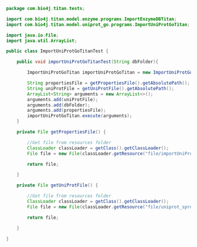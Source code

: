 
```java
package com.bio4j.titan.tests;

import com.bio4j.titan.model.enzyme.programs.ImportEnzymeDBTitan;
import com.bio4j.titan.model.uniprot_go.programs.ImportUniProtGoTitan;

import java.io.File;
import java.util.ArrayList;

public class ImportUniProtGoTitanTest {

	public void importUniProtGoTitanTest(String dbFolder){

		ImportUniProtGoTitan importUniProtGoTitan = new ImportUniProtGoTitan();

		String propertiesFile = getPropertiesFile().getAbsolutePath();
		String uniProtFile = getUniProtFile().getAbsolutePath();
		ArrayList<String> arguments = new ArrayList<>();
		arguments.add(uniProtFile);
		arguments.add(dbFolder);
		arguments.add(propertiesFile);
		importUniProtGoTitan.execute(arguments);
	}

	private File getPropertiesFile() {

		//Get file from resources folder
		ClassLoader classLoader = getClass().getClassLoader();
		File file = new File(classLoader.getResource("file/importUniProtGoTitanProperties.properties").getFile());

		return file;

	}

	private File getUniProtFile() {

		//Get file from resources folder
		ClassLoader classLoader = getClass().getClassLoader();
		File file = new File(classLoader.getResource("file/uniprot_sprot.xml").getFile());

		return file;

	}

}

```




[test/java/com/bio4j/titan/tests/ImportEnzymeDBTitanTest.java]: ImportEnzymeDBTitanTest.java.md
[test/java/com/bio4j/titan/tests/ImportUniRefTitanTest.java]: ImportUniRefTitanTest.java.md
[test/java/com/bio4j/titan/tests/uniprot_go.scala]: uniprot_go.scala.md
[test/java/com/bio4j/titan/tests/uniref.scala]: uniref.scala.md
[test/java/com/bio4j/titan/tests/ImportUniProtGoTitanTest.java]: ImportUniProtGoTitanTest.java.md
[test/java/com/bio4j/titan/tests/ImportGOTitanTest.java]: ImportGOTitanTest.java.md
[test/java/com/bio4j/titan/tests/go.scala]: go.scala.md
[test/java/com/bio4j/titan/tests/IndicesTest.java]: IndicesTest.java.md
[test/java/com/bio4j/titan/tests/IndexTestSuite.scala]: IndexTestSuite.scala.md
[test/java/com/bio4j/titan/tests/enzymedb.scala]: enzymedb.scala.md
[main/java/com/bio4j/titan/util/DefaultTitanGraph.java]: ../../../../../../main/java/com/bio4j/titan/util/DefaultTitanGraph.java.md
[main/java/com/bio4j/titan/programs/ImportTitanDB.java]: ../../../../../../main/java/com/bio4j/titan/programs/ImportTitanDB.java.md
[main/java/com/bio4j/titan/model/uniprot_uniref/programs/ImportUniProtUniRefUsingFolderTitan.java]: ../../../../../../main/java/com/bio4j/titan/model/uniprot_uniref/programs/ImportUniProtUniRefUsingFolderTitan.java.md
[main/java/com/bio4j/titan/model/uniprot_uniref/programs/ImportUniProtUniRefTitan.java]: ../../../../../../main/java/com/bio4j/titan/model/uniprot_uniref/programs/ImportUniProtUniRefTitan.java.md
[main/java/com/bio4j/titan/model/uniprot_uniref/TitanUniProtUniRefGraph.java]: ../../../../../../main/java/com/bio4j/titan/model/uniprot_uniref/TitanUniProtUniRefGraph.java.md
[main/java/com/bio4j/titan/model/uniref/programs/SplitUniRefXMLFile.java]: ../../../../../../main/java/com/bio4j/titan/model/uniref/programs/SplitUniRefXMLFile.java.md
[main/java/com/bio4j/titan/model/uniref/programs/ImportUniRefTitan.java]: ../../../../../../main/java/com/bio4j/titan/model/uniref/programs/ImportUniRefTitan.java.md
[main/java/com/bio4j/titan/model/uniref/TitanUniRefGraph.java]: ../../../../../../main/java/com/bio4j/titan/model/uniref/TitanUniRefGraph.java.md
[main/java/com/bio4j/titan/model/enzyme/programs/ImportEnzymeDBTitan.java]: ../../../../../../main/java/com/bio4j/titan/model/enzyme/programs/ImportEnzymeDBTitan.java.md
[main/java/com/bio4j/titan/model/enzyme/TitanEnzymeDBGraph.java]: ../../../../../../main/java/com/bio4j/titan/model/enzyme/TitanEnzymeDBGraph.java.md
[main/java/com/bio4j/titan/model/go/TitanGoGraph.java]: ../../../../../../main/java/com/bio4j/titan/model/go/TitanGoGraph.java.md
[main/java/com/bio4j/titan/model/go/programs/ImportGOTitan.java]: ../../../../../../main/java/com/bio4j/titan/model/go/programs/ImportGOTitan.java.md
[main/java/com/bio4j/titan/model/ncbiTaxonomy_geninfo/TitanNCBITaxonomyGenInfoGraph.java]: ../../../../../../main/java/com/bio4j/titan/model/ncbiTaxonomy_geninfo/TitanNCBITaxonomyGenInfoGraph.java.md
[main/java/com/bio4j/titan/model/ncbiTaxonomy_geninfo/programs/ImportGenInfoNCBITaxonIndexTitan.java]: ../../../../../../main/java/com/bio4j/titan/model/ncbiTaxonomy_geninfo/programs/ImportGenInfoNCBITaxonIndexTitan.java.md
[main/java/com/bio4j/titan/model/uniprot_ncbiTaxonomy/programs/ImportUniProtNCBITaxonomyUsingFolderTitan.java]: ../../../../../../main/java/com/bio4j/titan/model/uniprot_ncbiTaxonomy/programs/ImportUniProtNCBITaxonomyUsingFolderTitan.java.md
[main/java/com/bio4j/titan/model/uniprot_ncbiTaxonomy/programs/ImportUniProtNCBITaxonomyTitan.java]: ../../../../../../main/java/com/bio4j/titan/model/uniprot_ncbiTaxonomy/programs/ImportUniProtNCBITaxonomyTitan.java.md
[main/java/com/bio4j/titan/model/uniprot_ncbiTaxonomy/TitanUniProtNCBITaxonomyGraph.java]: ../../../../../../main/java/com/bio4j/titan/model/uniprot_ncbiTaxonomy/TitanUniProtNCBITaxonomyGraph.java.md
[main/java/com/bio4j/titan/model/ncbiTaxonomy/TitanNCBITaxonomyGraph.java]: ../../../../../../main/java/com/bio4j/titan/model/ncbiTaxonomy/TitanNCBITaxonomyGraph.java.md
[main/java/com/bio4j/titan/model/ncbiTaxonomy/programs/ImportNCBITaxonomyTitan.java]: ../../../../../../main/java/com/bio4j/titan/model/ncbiTaxonomy/programs/ImportNCBITaxonomyTitan.java.md
[main/java/com/bio4j/titan/model/geninfo/TitanGenInfoGraph.java]: ../../../../../../main/java/com/bio4j/titan/model/geninfo/TitanGenInfoGraph.java.md
[main/java/com/bio4j/titan/model/uniprot_go/TitanUniProtGoGraph.java]: ../../../../../../main/java/com/bio4j/titan/model/uniprot_go/TitanUniProtGoGraph.java.md
[main/java/com/bio4j/titan/model/uniprot_go/programs/ImportUniProtGoUsingFolderTitan.java]: ../../../../../../main/java/com/bio4j/titan/model/uniprot_go/programs/ImportUniProtGoUsingFolderTitan.java.md
[main/java/com/bio4j/titan/model/uniprot_go/programs/ImportUniProtGoTitan.java]: ../../../../../../main/java/com/bio4j/titan/model/uniprot_go/programs/ImportUniProtGoTitan.java.md
[main/java/com/bio4j/titan/model/uniprot_enzyme/TitanUniProtEnzymeGraph.java]: ../../../../../../main/java/com/bio4j/titan/model/uniprot_enzyme/TitanUniProtEnzymeGraph.java.md
[main/java/com/bio4j/titan/model/uniprot_enzyme/programs/ImportUniProtEnzymeDBTitan.java]: ../../../../../../main/java/com/bio4j/titan/model/uniprot_enzyme/programs/ImportUniProtEnzymeDBTitan.java.md
[main/java/com/bio4j/titan/model/uniprot_enzyme/programs/ImportUniProtEnzymeDBUsingFolderTitan.java]: ../../../../../../main/java/com/bio4j/titan/model/uniprot_enzyme/programs/ImportUniProtEnzymeDBUsingFolderTitan.java.md
[main/java/com/bio4j/titan/model/uniprot/programs/ImportUniProtTitan.java]: ../../../../../../main/java/com/bio4j/titan/model/uniprot/programs/ImportUniProtTitan.java.md
[main/java/com/bio4j/titan/model/uniprot/programs/ImportUniProtEdgesTitan.java]: ../../../../../../main/java/com/bio4j/titan/model/uniprot/programs/ImportUniProtEdgesTitan.java.md
[main/java/com/bio4j/titan/model/uniprot/programs/ImportProteinInteractionsUsingFolderTitan.java]: ../../../../../../main/java/com/bio4j/titan/model/uniprot/programs/ImportProteinInteractionsUsingFolderTitan.java.md
[main/java/com/bio4j/titan/model/uniprot/programs/ImportIsoformSequencesTitan.java]: ../../../../../../main/java/com/bio4j/titan/model/uniprot/programs/ImportIsoformSequencesTitan.java.md
[main/java/com/bio4j/titan/model/uniprot/programs/SplitUniProtXMLFile.java]: ../../../../../../main/java/com/bio4j/titan/model/uniprot/programs/SplitUniProtXMLFile.java.md
[main/java/com/bio4j/titan/model/uniprot/programs/ImportUniProtVerticesTitan.java]: ../../../../../../main/java/com/bio4j/titan/model/uniprot/programs/ImportUniProtVerticesTitan.java.md
[main/java/com/bio4j/titan/model/uniprot/programs/ImportUniProtVerticesUsingFolderTitan.java]: ../../../../../../main/java/com/bio4j/titan/model/uniprot/programs/ImportUniProtVerticesUsingFolderTitan.java.md
[main/java/com/bio4j/titan/model/uniprot/programs/ImportProteinInteractionsTitan.java]: ../../../../../../main/java/com/bio4j/titan/model/uniprot/programs/ImportProteinInteractionsTitan.java.md
[main/java/com/bio4j/titan/model/uniprot/programs/ImportUniProtEdgesUsingFolderTitan.java]: ../../../../../../main/java/com/bio4j/titan/model/uniprot/programs/ImportUniProtEdgesUsingFolderTitan.java.md
[main/java/com/bio4j/titan/model/uniprot/TitanUniProtGraph.java]: ../../../../../../main/java/com/bio4j/titan/model/uniprot/TitanUniProtGraph.java.md